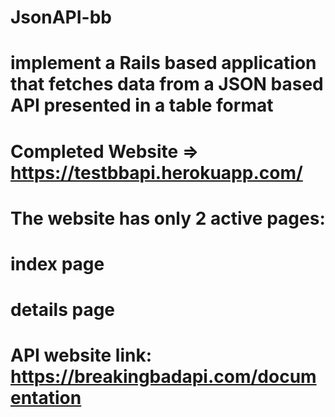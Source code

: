 # JsonAPI-bb

# implement a Rails based application that fetches data from a JSON based API presented in a table format

# Completed Website => https://testbbapi.herokuapp.com/
# The website has only 2 active pages:
  # index page 
  # details page

# API website link: https://breakingbadapi.com/documentation

